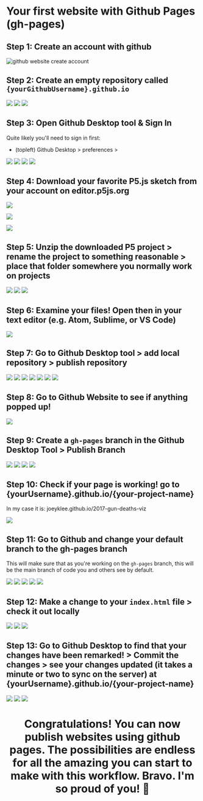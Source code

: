 # Your first website with Github Pages (gh-pages)

## Step 1: Create an account with github

![github website create account](images/01-gh.png)

## Step 2: Create an empty repository called `{yourGithubUsername}.github.io`

![](images/02-gh.png)
![](images/03-gh.png)
![](images/04-gh.png)

## Step 3: Open Github Desktop tool & Sign In

Quite likely you'll need to sign in first: 
* (topleft) Github Desktop > preferences > 

![](images/05-ghd.png)
![](images/06-ghd.png)
![](images/07-ghd.png)
![](images/08-ghd.png)

## Step 4: Download your favorite P5.js sketch from your account on editor.p5js.org

![](images/09-p5e.png)

![](images/10-p5e.png)

![](images/11-dl.png)

## Step 5: Unzip the downloaded P5 project > rename the project to something reasonable > place that folder somewhere you normally work on projects

![](images/12-dl.png)
![](images/13-dl.png)
![](images/14-dl.png)

## Step 6: Examine your files! Open then in your text editor (e.g. Atom, Sublime, or VS Code)

![](images/15-prj.png)

## Step 7: Go to Github Desktop tool > add local repository > publish repository

![](images/16-ghd.png)
![](images/17-ghd.png)
![](images/18-ghd.png)
![](images/19-ghd.png)
![](images/20-ghd.png)
![](images/21-ghd.png)
![](images/22-ghd.png)

## Step 8: Go to Github Website to see if anything popped up!

![](images/23-gh.png)


## Step 9: Create a `gh-pages` branch in the Github Desktop Tool > Publish Branch

![](images/24-ghd.png)
![](images/25-ghd.png)
![](images/26-ghd.png)
![](images/27-ghd.png)

## Step 10: Check if your page is working! go to {yourUsername}.github.io/{your-project-name}

In my case it is: joeyklee.github.io/2017-gun-deaths-viz

![](images/28-success-1.png)


## Step 11: Go to Github and change your default branch to the gh-pages branch

This will make sure that as you're working on the `gh-pages` branch, this will be the main branch of code you and others see by default.

![](images/29-gh.png)
![](images/30-gh.png)
![](images/31-gh.png)
![](images/32-gh.png)
![](images/33-gh.png)

## Step 12: Make a change to your `index.html` file > check it out locally
![](images/34-edit.png)
![](images/35-edit.png)
![](images/36-edit.png)

## Step 13: Go to Github Desktop to find that your changes have been remarked! > Commit the changes > see your changes updated (it takes a minute or two to sync on the server) at {yourUsername}.github.io/{your-project-name}

![](images/37-ghd.png)
![](images/38-ghd.png)
![](images/39-ghd.png)


<center>
<h1>Congratulations! You can now publish websites using github pages. The possibilities are endless for all the amazing you can start to make with this workflow. Bravo. I'm so proud of you! 🚀</h1>
</center>